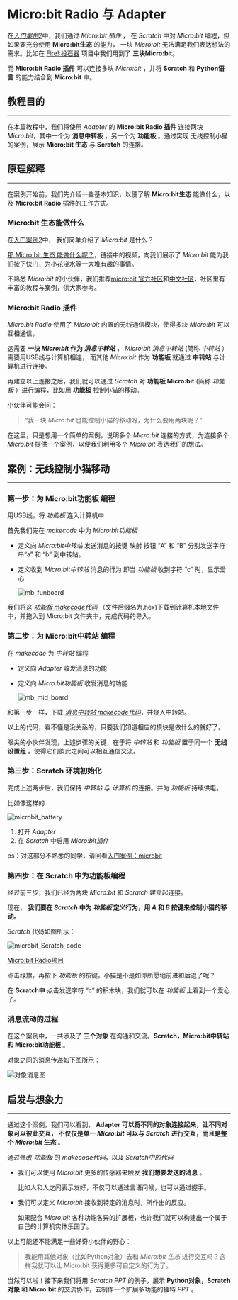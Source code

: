 # Micro:bit Radio 与 Adapter

在[*入门案例2*](../get_start/gs_microbit.md)中，我们通过 *Micro:bit 插件* ， 在 *Scratch* 中对 *Micro:bit* 编程，但如果要充分使用 **Micro:bit生态** 的能力， 一块 *Micro:bit* 无法满足我们表达想法的需求。比如在 [Fire!:投石器](https://codelab-adapter-docs.codelab.club/video/wand_catapult_demo.mp4) 项目中我们用到了 **三块Micro:bit**。

而 **Micro:bit Radio 插件** 可以连接多块 *Micro:bit* ，并将 **Scratch** 和 **Python语言** 的能力结合到 **Micro:bit** 中。

## 教程目的

---

在本篇教程中，我们将使用 *Adapter* 的 **Micro:bit Radio 插件** 连接两块 *Micro:bit*，其中一个为 **消息中转板** ，另一个为 **功能板** 。通过实现 无线控制小猫的案例，展示 **Micro:bit 生态** 与 **Scratch** 的连接。

## 原理解释

---

在案例开始前，我们先介绍一些基本知识，以便了解 **Micro:bit生态** 能做什么，以及 **Micro:bit Radio** 插件的工作方式。

### Micro:bit 生态能做什么

在[入门案例2](../get_start/gs_microbit.md)中， 我们简单介绍了 *Micro:bit* 是什么？

[那 Micro:bit 生态 能做什么呢？](https://www.microbitgo.com/info/id/183/time/1552289945)，链接中的视频，向我们展示了 *Micro:bit* 能为我们按下快门，为小花浇水等一大堆有趣的事情。

不熟悉 *Micro:bit* 的小伙伴，我们推荐[micro:bit 官方社区](https://microbit.org/get-started/user-guide/overview/)和[中文社区](https://www.microbitgo.com/index)，社区里有丰富的教程与案例，供大家参考。

### Micro:bit Radio 插件

*Micro:bit Radio* 使用了 *Micro:bit* 内置的无线通信模块，使得多块 *Micro:bit* 可以互相通信。

这需要 **一块 *Micro:bit* 作为 *消息中转站*** ， *Micro:bit 消息中转站* (简称 *中转站* ）需要用USB线与计算机相连， 而其他 *Micro:bit* 作为 **功能板** 就通过 **中转站** 与计算机进行连接。

再建立以上连接之后，我们就可以通过 *Scratch* 对 **功能板 Micro:bit** (简称 *功能板* ）进行编程，比如用 **功能板** 控制小猫的移动。

小伙伴可能会问：
> “我一块 *Micro:bit* 也能控制小猫的移动呀，为什么要用两块呢？”

在这里，只是想用一个简单的案例，说明多个 *Micro:bit* 连接的方式，为连接多个 *Micro:bit* 提供一个案例，以便我们利用多个 *Micro:bit* 表达我们的想法。

## 案例：无线控制小猫移动

---

### 第一步：为 Micro:bit功能板 编程

用USB线，将 *功能板* 连入计算机中

首先我们先在 *makecode* 中为 *Micro:bit功能板*

- 定义向 *Micro:bit中转站* 发送消息的按键
    映射 按钮 “A” 和 “B” 分别发送字符串“a” 和 “b” 到中转站。
- 定义收到 *Micro:bit中转站* 消息的行为
    即当 *功能板* 收到字符 “c” 时，显示爱心

    ![mb_funboard](/img/microbit_funboard_code.png)

我们将这 [*功能板 makecode代码*](https://makecode.microbit.org/11509-28026-09943-34050) （文件后缀名为.hex)下载到计算机本地文件中，并拖入到 Micro:bit 文件夹中，完成代码的导入。

### 第二步：为 Micro:bit中转站 编程

在 *makecode* 为 *中转站* 编程

- 定义向 *Adapter* 收发消息的功能
- 定义向 *Micro:bit功能板* 收发消息的功能 <!-- 代码需要加上功能注释-->

    ![mb_mid_board](/img/microbit_midboard_code.png)

和第一步一样，下载 [*消息中转站 makecode代码*](https://makecode.microbit.org/_Fx5Aif6Fv17d)，并烧入中转站。

以上的代码，看不懂是没关系的，只要我们知道相应的模块是做什么的就好了。

眼尖的小伙伴发现，上述步骤的关键，在于将 *中转站* 和 *功能板* 置于同一个 **无线设置组** 。使得它们彼此之间可以相互通信交流。

### 第三步：Scratch 环境初始化

完成上述两步后，我们保持 *中转站* 与 *计算机* 的连接。并为 *功能板* 持续供电。

比如像这样的

![microbit_battery](/img/microbit_battery.png)

1. 打开 *Adapter*
2. 在 *Scratch* 中启用 *Micro:bit插件*

ps：对这部分不熟悉的同学，请回看[入门案例：microbit](../get_start/gs_microbit.md)

### 第四步：在 Scratch 中为功能板编程

经过前三步，我们已经为两块 *Micro:bit* 和 *Scratch* 建立起连接。

现在， **我们要在 *Scratch* 中为 *功能板* 定义行为，用 *A* 和 *B* 按键来控制小猫的移动。**

*Scratch* 代码如图所示：

![microbit_Scratch_code](/img/bdcd168d02f0a1d1abeaffd24d145b73.png)

[Micro:bit Radio项目](https://scratch3v3.codelab.club/?sb3url=https://adapter.codelab.club/sb3/microbit_radio_code.sb3)

点击绿旗，再按下 *功能板* 的按键，小猫是不是如你所愿地前进和后退了呢？

在 **Scratch中** 点击发送字符 “c” 的积木块，我们就可以在 *功能板* 上看到一个爱心了。

### 消息流动的过程

在这个案例中，一共涉及了 **三个对象** 在沟通和交流。**Scratch，Micro:bit中转站 和 Micro:bit功能板** 。

对象之间的消息传递如下图所示：

![对象消息图](/img/microbit_radio_messageflow.png)

## 启发与想象力

---

通过这个案例，我们可以看到， **Adapter 可以将不同的对象连接起来，让不同对象可以彼此交互， 不仅仅是单一 *Micro:bit* 可以与 *Scratch* 进行交互，而且是整个 *Micro:bit* 生态** 。

通过修改 *功能板* 的 *makecode代码*，以及 *Scratch中的代码*

- 我们可以使用 *Micro:bit* 更多的传感器来触发 **我们想要发送的消息** 。

    比如人和人之间表示友好，不仅可以通过言语问候，也可以通过握手。

- 我们可以定义 *Micro:bit* 接收到特定的消息时，所作出的反应。

    如果配合 *Micro:bit* 各种功能各异的扩展板，也许我们就可以构建出一个属于自己的计算机实体乐园了。

以上可能还不能满足一些好奇小伙伴的野心：
> 我能用其他对象（比如Python对象）去和 *Micro:bit 生态* 进行交互吗？这样我就可以让 Micro:bit 获得更多可自定义的行为了。

当然可以啦！接下来我们将用 *Scratch PPT* 的例子，展示 **Python对象，Scratch对象 和 Micro:bit** 的交流协作，去制作一个扩展多功能的独特 *PPT* 。
